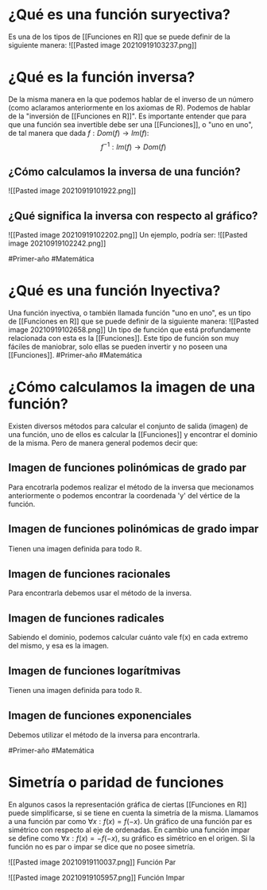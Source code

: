 # ¿Qué es una función suryectiva?
Es una de los tipos de [[Funciones en R]] que se puede definir de la siguiente manera:
![[Pasted image 20210919103237.png]]


# ¿Qué es la función inversa?
De la misma manera en la que podemos hablar de el inverso de un número (como aclaramos anteriormente en los axiomas de R). Podemos de hablar de la "inversión de [[Funciones en R]]".
Es importante entender que para que una función sea invertible debe ser una [[Funciones]], o "uno en uno", de tal manera que dada $f: Dom(f) \rightarrow Im(f)$:
$$f^{-1}: Im(f) \rightarrow Dom(f)$$

## ¿Cómo calculamos la inversa de una función?
![[Pasted image 20210919101922.png]]

## ¿Qué significa la inversa con respecto al gráfico?
![[Pasted image 20210919102202.png]]
Un ejemplo, podría ser:
![[Pasted image 20210919102242.png]]


#Primer-año 
#Matemática 

# ¿Qué es una función Inyectiva?
Una función inyectiva, o también llamada función "uno en uno", es un tipo de [[Funciones en R]] que se puede definir de la siguiente manera:
![[Pasted image 20210919102658.png]]
Un tipo de función que está profundamente relacionada con esta es la [[Funciones]].
Este tipo de función son muy fáciles de maniobrar, solo ellas se pueden invertir y no poseen una [[Funciones]].
#Primer-año 
#Matemática 

# ¿Cómo calculamos la imagen de una función?
Existen diversos métodos para calcular el conjunto de salida (imagen) de una función, uno de ellos es calcular la [[Funciones]] y encontrar el dominio de la misma. Pero de manera general podemos decir que:
## Imagen de funciones polinómicas de grado par
Para encotrarla podemos realizar el método de la inversa que mecionamos anteriormente o podemos encontrar la coordenada 'y' del vértice de la función. 
## Imagen de funciones polinómicas de grado impar
Tienen una imagen definida para todo $\mathbb R$.
## Imagen de funciones racionales
Para encontrarla debemos usar el método de la inversa.
## Imagen de funciones radicales
Sabiendo el dominio, podemos calcular cuánto vale f(x) en cada extremo del mismo, y esa es la imagen.
## Imagen de funciones logarítmivas
Tienen una imagen definida para todo $\mathbb R$.
## Imagen de funciones exponenciales
Debemos utilizar el método de la inversa para encontrarla.

#Primer-año 
#Matemática 

# Simetría o paridad de funciones
  En algunos casos la representación gráfica de ciertas [[Funciones en R]] puede simplificarse, si se tiene en cuenta la simetría de la misma. Llamamos a una función par como $\forall x: f(x) = f(-x)$. Un gráfico de una función par es simétrico con respecto al eje de ordenadas. En cambio una función impar se define como $\forall x: f(x) = -f(-x)$,   su gráfico es simétrico en el origen. Si la función no es par o impar se dice que  no posee simetría.
 
 ![[Pasted image 20210919110037.png]]
 Función Par

![[Pasted image 20210919105957.png]]
Función Impar

